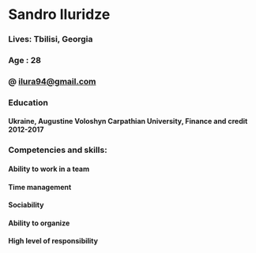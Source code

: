 # Sandro Iluridze 

### Lives: Tbilisi, Georgia
### Age : 28
### @ ilura94@gmail.com

### Education 
#### Ukraine, Augustine Voloshyn Carpathian University, Finance and credit 2012-2017 

### Competencies and skills:
#### Ability to work in a team
#### Time management
#### Sociability
#### Ability to organize
#### High level of responsibility
